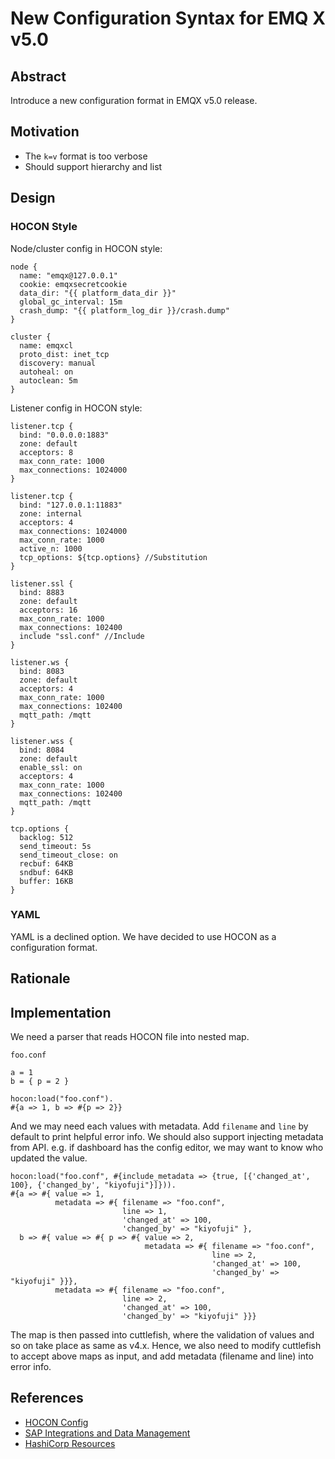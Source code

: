 # New Configuration Syntax for EMQ X v5.0

## Abstract

Introduce a new configuration format in EMQX v5.0 release.

## Motivation

- The `k=v` format is too verbose
- Should support hierarchy and list

## Design

### HOCON Style

Node/cluster config in HOCON style:

```hocon
node {
  name: "emqx@127.0.0.1"
  cookie: emqxsecretcookie
  data_dir: "{{ platform_data_dir }}"
  global_gc_interval: 15m
  crash_dump: "{{ platform_log_dir }}/crash.dump"
}

cluster {
  name: emqxcl
  proto_dist: inet_tcp
  discovery: manual
  autoheal: on
  autoclean: 5m
}
```

Listener config in HOCON style:

```hocon
listener.tcp {
  bind: "0.0.0.0:1883"
  zone: default
  acceptors: 8
  max_conn_rate: 1000
  max_connections: 1024000
}

listener.tcp {
  bind: "127.0.0.1:11883"
  zone: internal
  acceptors: 4
  max_connections: 1024000
  max_conn_rate: 1000
  active_n: 1000
  tcp_options: ${tcp.options} //Substitution
}

listener.ssl {
  bind: 8883
  zone: default
  acceptors: 16
  max_conn_rate: 1000
  max_connections: 102400
  include "ssl.conf" //Include
}

listener.ws {
  bind: 8083
  zone: default
  acceptors: 4
  max_conn_rate: 1000
  max_connections: 102400
  mqtt_path: /mqtt
}

listener.wss {
  bind: 8084
  zone: default
  enable_ssl: on
  acceptors: 4
  max_conn_rate: 1000
  max_connections: 102400
  mqtt_path: /mqtt
}

tcp.options {
  backlog: 512
  send_timeout: 5s
  send_timeout_close: on
  recbuf: 64KB
  sndbuf: 64KB
  buffer: 16KB
}
```

### YAML

YAML is a declined option. We have decided to use HOCON as a configuration format.

## Rationale

## Implementation

We need a parser that reads HOCON file into nested map.

`foo.conf`
```
a = 1
b = { p = 2 }
```

```
hocon:load("foo.conf").
#{a => 1, b => #{p => 2}}
```

And we may need each values with metadata. 
Add `filename` and `line` by default to print helpful error info.
We should also support injecting metadata from API.
e.g. if dashboard has the config editor, we may want to know who updated the value.

```
hocon:load("foo.conf", #{include_metadata => {true, [{'changed_at', 100}, {'changed_by', "kiyofuji"}]})).
#{a => #{ value => 1, 
          metadata => #{ filename => "foo.conf", 
                         line => 1, 
                         'changed_at' => 100, 
                         'changed_by' => "kiyofuji" },
  b => #{ value => #{ p => #{ value => 2,
                              metadata => #{ filename => "foo.conf", 
                                             line => 2, 
                                             'changed_at' => 100, 
                                             'changed_by' => "kiyofuji" }}}, 
          metadata => #{ filename => "foo.conf", 
                         line => 2, 
                         'changed_at' => 100, 
                         'changed_by' => "kiyofuji" }}}
```

The map is then passed into cuttlefish, 
where the validation of values and so on take place as same as v4.x.
Hence, we also need to modify cuttlefish to accept above maps as input,
and add metadata (filename and line) into error info.

## References

- [HOCON Config](https://github.com/lightbend/config)
- [SAP Integrations and Data Management](https://help.sap.com/viewer/50c996852b32456c96d3161a95544cdb/1905/en-US/25550740941d434b8c003347601af0ac.html)
- [HashiCorp Resources](https://www.terraform.io/docs/configuration/syntax.html)

